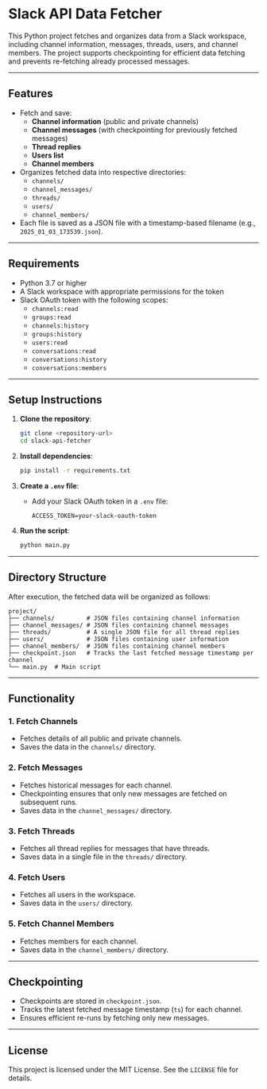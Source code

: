 # **Slack API Data Fetcher**

This Python project fetches and organizes data from a Slack workspace, including channel information, messages, threads, users, and channel members. The project supports checkpointing for efficient data fetching and prevents re-fetching already processed messages.

---

## **Features**

- Fetch and save:
  - **Channel information** (public and private channels)
  - **Channel messages** (with checkpointing for previously fetched messages)
  - **Thread replies**
  - **Users list**
  - **Channel members**
- Organizes fetched data into respective directories:
  - `channels/`
  - `channel_messages/`
  - `threads/`
  - `users/`
  - `channel_members/`
- Each file is saved as a JSON file with a timestamp-based filename (e.g., `2025_01_03_173539.json`).

---

## **Requirements**

- Python 3.7 or higher
- A Slack workspace with appropriate permissions for the token
- Slack OAuth token with the following scopes:
  - `channels:read`
  - `groups:read`
  - `channels:history`
  - `groups:history`
  - `users:read`
  - `conversations:read`
  - `conversations:history`
  - `conversations:members`

---

## **Setup Instructions**

1. **Clone the repository**:
   ```bash
   git clone <repository-url>
   cd slack-api-fetcher
   ```

2. **Install dependencies**:
   ```bash
   pip install -r requirements.txt
   ```

3. **Create a `.env` file**:
   - Add your Slack OAuth token in a `.env` file:
     ```
     ACCESS_TOKEN=your-slack-oauth-token
     ```

4. **Run the script**:
   ```bash
   python main.py
   ```

---

## **Directory Structure**

After execution, the fetched data will be organized as follows:

```
project/
├── channels/         # JSON files containing channel information
├── channel_messages/ # JSON files containing channel messages
├── threads/          # A single JSON file for all thread replies
├── users/            # JSON files containing user information
├── channel_members/  # JSON files containing channel members
├── checkpoint.json   # Tracks the last fetched message timestamp per channel
└── main.py  # Main script
```

---

## **Functionality**

### **1. Fetch Channels**
- Fetches details of all public and private channels.
- Saves the data in the `channels/` directory.

### **2. Fetch Messages**
- Fetches historical messages for each channel.
- Checkpointing ensures that only new messages are fetched on subsequent runs.
- Saves data in the `channel_messages/` directory.

### **3. Fetch Threads**
- Fetches all thread replies for messages that have threads.
- Saves data in a single file in the `threads/` directory.

### **4. Fetch Users**
- Fetches all users in the workspace.
- Saves data in the `users/` directory.

### **5. Fetch Channel Members**
- Fetches members for each channel.
- Saves data in the `channel_members/` directory.

---

## **Checkpointing**

- Checkpoints are stored in `checkpoint.json`.
- Tracks the latest fetched message timestamp (`ts`) for each channel.
- Ensures efficient re-runs by fetching only new messages.

---

## **License**

This project is licensed under the MIT License. See the `LICENSE` file for details.
